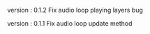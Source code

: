   version : 0.1.2
  Fix audio loop playing layers bug

  version : 0.1.1
  Fix audio loop update method